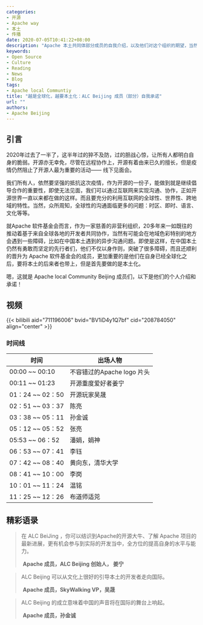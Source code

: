 ```yaml
---
categories:
- 开源
- Apache way
- 本土
- 传播
date: 2020-07-05T10:41:22+08:00
description: "Apache 本土共同体部分成员的自我介绍，以及他们对这个组织的期望，当然了现在做的事情也非常值得说明。"
keywords:
- Open Source
- Culture
- Reading
- News
- Blog
tags:
- Apache local Communtiy
title: "越是全球化，越要本土化：ALC Beijing 成员（部分）自我承诺"
url: ""
authors:
- Apache Beijing
---
```


## 引言

2020年过去了一半了，这半年过的猝不及防，过的胆战心惊，让所有人都明白自身的脆弱。开源亦无幸免，尽管在远程协作上，开源有着由来已久的擅长，但是疫情仍然阻止了开源人最为重要的活动—— 线下见面会。

我们所有人，依然要坚强的抵抗这次疫情，作为开源的一份子，能做到就是继续倡导合作的重要性，即使无法见面，我们可以通过互联网来实现沟通、协作，正如开源世界一直以来都在做的这样。而且要充分的利用互联网的全球性、世界性、跨地域的特性。当然，众所周知，全球性的沟通面临更多的问题：时区、即时、语言、文化等等。

就Apache 软件基金会而言，作为一家慈善的非营利组织，20多年来一如既往的推动着基于来自全球各地的开发者共同协作，当然有可能会在地域色彩特别的地方会遇到一些障碍，比如在中国本土遇到的异步沟通问题。即使是这样，在中国本土仍然有勇敢而坚定的先行者们，他们不仅以身作则，突破了很多障碍，而且还顺利的晋升为 Apache 软件基金会的成员，更加重要的是他们在自身已经全球化之后，要将本土的后来者也带上，但是首先要做的是本土化。

嗯，这就是 Apache local Community Beijing 成员们，以下是他们的个人介绍和承诺！

## 视频

{{< bilibili aid="711196006" bvid="BV1iD4y1Q7bf" cid="208784050" align="center" >}}

### 时间线

| 时间              | 出场人物                   |
| ----------------- | -------------------------- |
| 00:00 ~~ 00:10    | 不容错过的Apache logo 片头 |
| 00:11 ~~ 01:23    | 开源重度爱好者姜宁         |
| 01：24 ~~ 02：50  | 开源玩家吴晟               |
| 02：51 ~~ 03：37  | 陈亮                       |
| 03：38 ~~ 05：11  | 孙金诚                     |
| 05：12 ~~  05：52 | 张亮                       |
| 05:53 ~~ 06：52   | 潘娟，娟神                 |
| 06：53 ~~ 07：41  | 李钰                       |
| 07：42  ~~ 08：40 | 黄向东，清华大学           |
| 08：41 ~~ 10：00  | 李岗                       |
| 10：01 ~~ 11：24  | 温铭                       |
| 11：25 ~~ 12：26  | 布道师适兕                 |



## 精彩语录

>  在 ALC BeiJing ，你可以结识到Apache的开源大牛、了解 Apache 项目的最新进展，更有机会参与到实际的开发当中，全方位的提高自身的水平与能力。
>
> ​                     **Apache 成员，ALC Beijing 创始人， 姜宁**

> ALC Beijing 可以从文化上很好的引导本土的开发者走向国际。
>
> ​                  **Apache 成员，SkyWalking VP，吴晟**

> ALC  Beijing 的成立意味着中国的声音将在国际的舞台上响起。
>
> ​                          **Apache 成员，孙金诚**
